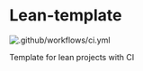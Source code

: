 # Lean-template
![.github/workflows/ci.yml](https://github.com/Eloitor/four-squares-modular-forms/workflows/.github/workflows/ci.yml/badge.svg)

Template for lean projects with CI
